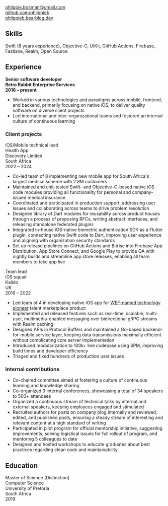 <!-- NOTE: Title will be added by pandoc -->
<!-- # Phlippie Bosman -->

<br/>
<div class="table"><div class="row">
  <div class="col"><a href="mailto:phlippie.bosman@gmail.com">phlippie.bosman@gmail.com</a></div>
  <div class="col"><a href="https://github.com/phlippieb">github.com/phlippieb</a></div>
  <div class="col"><a href="https://phlippieb.bearblog.dev">phlippieb.bearblog.dev</a></div>
</div></div>

## Skills

Swift (8 years experience), Objective-C, UIKit, GitHub Actions, Firebase, Fastlane, Realm, Open Source

## Experience

<div class="table"><div class="row">
  <div class="col"><b>Senior software developer</b></div>
  <div class="col"><b>Retro Rabbit Enterprise Services</b></div>
  <div class="col"><b>2016 – present</b></div>
</div></div>
    
- Worked in various technologies and paradigms across mobile, frontend, and backend, primarily focusing on native iOS, to deliver quality software on diverse client projects
- Led international and inter-organizational teams and fostered an internal culture of continuous learning

### Client projects

<div class="table"><div class="row">
  <div class="col">
    iOS/Mobile technical lead <br/>
    Health App
  </div>
  <div class="col">
    Discovery Limited <br/>
    South Africa
  </div>
  <div class="col">
    2022 – 2024
  </div>
</div></div>

- Co-led team of 8 implementing new mobile app for South Africa's largest medical scheme with 2.8M customers
- Maintained and unit-tested Swift- and Objective-C-based native iOS code modules providing all functionality for personal and company-issued medical insurance
- Coordinated and participated in production support, addressing user issues and collaborating across teams to drive problem resolution
- Designed library of Dart modules for reusability across product houses through a process of proposing RFCs, writing abstract interfaces, and releasing standalone federated plugins
- Integrated in-house iOS-native biometric authentication SDK as a Flutter plugin, connecting native Swift code to Dart, improving user experience and aligning with organization security standards
- Set up release pipelines on GitHub Actions and Bitrise into Firebase App Distribution, App Store Connect, and Google Play to provide QA with nightly builds and streamline app store releases, enabling all team members to take app live

<div class="table"><div class="row">
  <div class="col">
    Team lead <br/>
    iOS squad
  </div>
  <div class="col">
    Kalido <br/>
    UK
  </div>
  <div class="col">
    2016 – 2022
  </div>
</div></div>

- Led team of 4 in developing native iOS app for [WEF-named technology pioneer](https://widgets.weforum.org/techpioneers-2020/kalido/) talent marketplace product
- Implemented and released features such as real-time, scalable, multi-user, multimedia-enabled messaging over bidirectional gRPC streams with Realm caching
- Designed APIs in Protocol Buffers and maintained a Go-based backend-for-mobile service layer, keeping data transmissions maximally efficient without complicating core server implementation
- Introduced modularization to 100k+ line codebase using SPM, improving build times and developer efficiency
- Triaged and fixed hundreds of production user issues

### Internal contributions

- Co-chaired committee aimed at fostering a culture of continuous learning and knowledge sharing
- Co-organized 3 internal conferences, showcasing a total of 34 speakers to 500+ attendees
- Organized a continuous stream of technical talks by internal and external speakers, keeping employees engaged and stimulated
- Recruited authors for posts on company blog internally and reviewed, edited, and published posts, ensuring a steady stream of interesting and relevant content at a high standard of writing
- Participated in pilot program for official mentorship initiative, suggesting improvements, solving logistical issues for full rollout of program, and mentoring 5 colleagues to date
- Designed and hosted workshops to educate graduates about best practices regarding clean code and maintainability

## Education

<div class="table"><div class="row">
  <div class="col">
    Master of Science (Distinction)<br/>
    Computer Science
  </div>
  <div class="col">
    University of Pretoria<br/>
    South Africa
  </div>
  <div class="col">
    2019
  </div>
</div></div>

